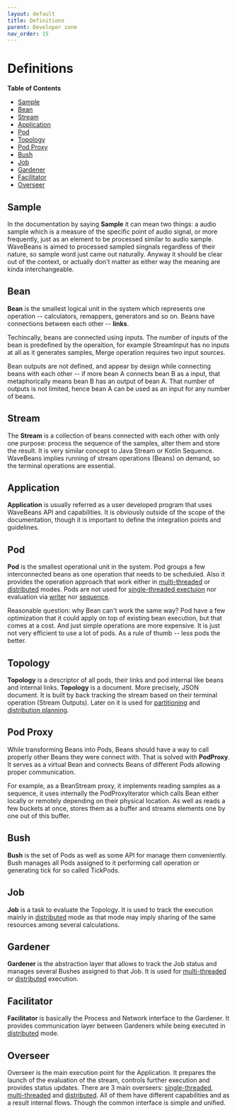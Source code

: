 ```yaml
---
layout: default
title: Definitions
parent: Developer zone
nav_order: 15
---
```

# Definitions

<!-- START doctoc generated TOC please keep comment here to allow auto update -->
<!-- DON'T EDIT THIS SECTION, INSTEAD RE-RUN doctoc TO UPDATE -->
**Table of Contents**

- [Sample](#sample)
- [Bean](#bean)
- [Stream](#stream)
- [Application](#application)
- [Pod](#pod)
- [Topology](#topology)
- [Pod Proxy](#pod-proxy)
- [Bush](#bush)
- [Job](#job)
- [Gardener](#gardener)
- [Facilitator](#facilitator)
- [Overseer](#overseer)

<!-- END doctoc generated TOC please keep comment here to allow auto update -->

## Sample

In the documentation by saying **Sample** it can mean two things: a audio sample which is a measure of the specific point of audio signal, or more frequently, just as an element to be processed similar to audio sample. WaveBeans is aimed to processed sampled singnals regardless of their nature, so sample word just came out naturally. Anyway it should be clear out of the context, or actually don't matter as either way the meaning are kinda interchangeable.

## Bean

**Bean** is the smallest logical unit in the system which represents one operation -- calculators, remappers, generators and so on. Beans have connections between each other -- **links**. 

Techincally, beans are connected using inputs. The number of inputs of the bean is predefined by the operaition, for example StreamInput has no inputs at all as it generates samples, Merge operation requires two input sources.

Bean outputs are not defined, and appear by design while connecting beans with each other -- if more bean A connects bean B as a input, that metaphorically means bean B has an output of bean A. That number of outputs is not limited, hence bean A can be used as an input for any number of beans.

## Stream

The **Stream** is a collection of beans connected with each other with only one purpose: process the sequence of the samples, alter them and store the result. It is very similar concept to Java Stream or Kotlin Sequence. WaveBeans implies running of stream operations (Beans) on demand, so the terminal operations are essential. 

## Application

**Application** is usually referred as a user developed program that uses WaveBeans API and capabilities. It is obviously outside of the scope of the documentation, though it is important to define the integration points and guidelines.

## Pod

**Pod** is the smallest operational unit in the system. Pod groups a few interconnected beans as one operation that needs to be scheduled. Also it provides the operation approach that work either in [multi-threaded](../user/exe/readme.md#multi-threaded-mode) or [distributed](../user/exe/readme.md#distributed-mode) modes. Pods are not used for [single-threaded exectuion](../user/exe/readme.md#single-threaded-mode) nor evaluation via [writer](../user/exe/readme.md#using-writers) nor [sequence](../user/exe/readme.md#using-sequence). 

Reasonable question: why Bean can't work the same way? Pod have a few optimization that it could apply on top of existing bean execution, but that comes at a cost. And just simple operations are more expensive. It is just not very efficient to use a lot of pods. As a rule of thumb -- less pods the better.

## Topology

**Topology** is a descriptor of all pods, their links and pod internal like beans and internal links. **Topology** is a document. More precisely, JSON document. It is built by back tracking the stream based on their terminal operation (Stream Outputs). Later on it is used for [partitioning](partitioning.md) and [distribution planning](distributed-execution.md#pods-distribution).

## Pod Proxy

While transforming Beans into Pods, Beans should have a way to call properly other Beans they were connect with. That is solved with **PodProxy**. It serves as a virtual Bean and connects Beans of different Pods allowing proper communication. 

For example, as a BeanStream proxy, it implements reading samples as a sequence, it uses internally the PodProxyIterator which calls Bean either locally or remotely depending on their physical location. As well as reads a few buckets at once, stores them as a buffer and streams elements one by one out of this buffer. 

## Bush

**Bush** is the set of Pods as well as some API for manage them conveniently. Bush manages all Pods assigned to it performing call operation or generating tick for so called TickPods.

## Job

**Job** is a task to evaluate the Topology. It is used to track the execution mainly in [distributed](../user/exe/readme.md#distributed-mode) mode as that mode may imply sharing of the same resources among several calculations.

## Gardener

**Gardener** is the abstraction layer that allows to track the Job status and manages several Bushes assigned to that Job. It is used for [multi-threaded](../user/exe/readme.md#multi-threaded-mode) or [distributed](../user/exe/readme.md#distributed-mode) execution.

## Facilitator

**Facilitator** is basically the Process and Network interface to the Gardener. It provides communication layer between Gardeners while being executed in [distributed](../user/exe/readme.md#distributed-mode) mode.

## Overseer

Overseer is the main execution point for the Application. It prepares the launch of the evaluation of the stream, controls further execution and provides status updates. There are 3 main overseers: [single-threaded](../user/exe/readme.md#single-threaded-mode), [multi-threaded](../user/exe/readme.md#multi-threaded-mode) and [distributed](../user/exe/readme.md#distributed-mode). All of them have different capabilities and as a result internal flows. Though the common interface is simple and unified.